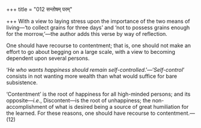 +++
title = "012 सन्तोषम् परम्"

+++
With a view to laying stress upon the importance of the two means of
living—‘to collect grains for three days’ and ‘not to possess grains
enough for the morrow,’—the author adds this verse by way of reflection.

One should have recourse to contentment; that is, one should not make an
effort to go about begging on a large scale, with a view to becoming
dependent upon several persons.

‘*He who wants happiness should remain
self-controlled*.’—‘*Self-control*’ consists in not wanting more wealth
than what would suffice for bare subsistence.

‘Contentment’ is the root of happiness for all high-minded persons; and
its opposite—*i.e*., Discontent—is the root of unhappiness; the
non-accomplishment of what is desired being a source of great
humiliation for the learned. For these reasons, one should have recourse
to contentment.—(12)


